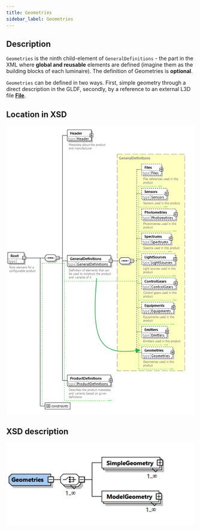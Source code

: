 ```yaml
---
title: Geometries
sidebar_label: Geometries
---
```

## Description

`Geometries` is the ninth child-element of `GeneralDefinitions` - the part in the XML where **global and reusable** elements are defined (imagine them as the building blocks of each luminaire). The definition of Geometries is **optional**.

`Geometries` can be defined in two ways. First, simple geometry through a direct description in the GLDF, secondly, by a reference to an external L3D file [**File**](/docs/structure/files.md).  



## Location in XSD

![Geometries in XSD](/img/docs/structure/geometries-hierarchy.webp)


## XSD description

<!-- markdownlint-disable-next-line -->
<img src="/img/docs/structure/geometries-xsd.webp" alt="Sensors in XSD" width="750" />


